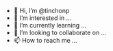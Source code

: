 - 👋 Hi, I’m @tinchonp
- 👀 I’m interested in ...
- 🌱 I’m currently learning ...
- 💞️ I’m looking to collaborate on ...
- 📫 How to reach me ...

<!---
tinchonp/tinchonp is a ✨ special ✨ repository because its `README.md` (this file) appears on your GitHub profile.
You can click the Preview link to take a look at your changes.
--->

